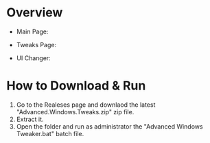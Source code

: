 # Overview
- Main Page:

- Tweaks Page:

- UI Changer:


# How to Download & Run
1. Go to the Realeses page and downlaod the latest "Advanced.Windows.Tweaks.zip" zip file.
2. Extract it.
3. Open the folder and run as administrator the "Advanced Windows Tweaker.bat" batch file.
